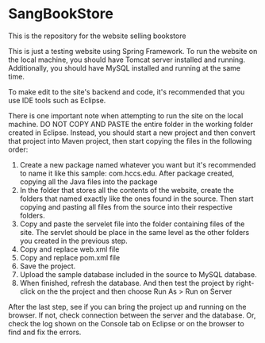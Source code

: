 # SangBookStore
This is the repository for the website selling bookstore

This is just a testing website using Spring Framework. To run the website on the local machine, you should have Tomcat server installed and running. Additionally, you should have MySQL installed and running at the same time.

To make edit to the site's backend and code, it's recommended that you use IDE tools such as Eclipse.

There is one important note when attempting to run the site on the local machine. DO NOT COPY AND PASTE the entire folder in the working folder created in Eclipse. Instead, you should start a new project and then convert that project into Maven project, then start copying the files in the following order:

1) Create a new package named whatever you want but it's recommended to name it like this sample: com.hccs.edu. After package created, copying all the Java files into the package
2) In the folder that stores all the contents of the website, create the folders that named exactly like the ones found in the source. Then start copying and pasting all files from the source into their respective folders.
3) Copy and paste the servelet file into the folder containing files of the site. The servlet should be place in the same level as the other folders you created in the previous step.
4) Copy and replace web.xml file
5) Copy and replace pom.xml file
6) Save the project.
7) Upload the sample database included in the source to MySQL database.
8) When finished, refresh the database. And then test the project by right-click on the the project and then choose Run As > Run on Server

After the last step, see if you can bring the project up and running on the browser. If not, check connection between the server and the database. Or, check the log shown on the Console tab on Eclipse or on the browser to find and fix the errors.
